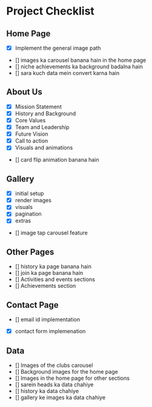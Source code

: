# Project Checklist

## Home Page
- [X] Implement the general image path 
- [] images ka carousel banana hain in the home page
- [] niche achievements ka background badalna hain
- [] sara kuch data mein convert karna hain

## About Us
- [x] Mission Statement 
- [x] History and Background 
- [x] Core Values 
- [x] Team and Leadership
- [x] Future Vision 
- [x] Call to action
- [x] Visuals and animations
- [] card flip animation banana hain

## Gallery
- [x] initial setup 
- [x] render images
- [x] visuals 
- [x] pagination
- [x] extras
- [] image tap carousel feature

## Other Pages
- [] history ka page banana hain
- [] join ka page banana hain
- [] Activities and events sections
- [] Achievements section

## Contact Page 
- [] email id implementation 
- [x] contact form implemenation


## Data 
- [] Images of the clubs carousel 
- [] Background images for the home page 
- [] Images in the home page for other sections 
- [] sarein heads ka data chahiye
- [] history ka data chahiye 
- [] gallery ke images ka data chahiye





